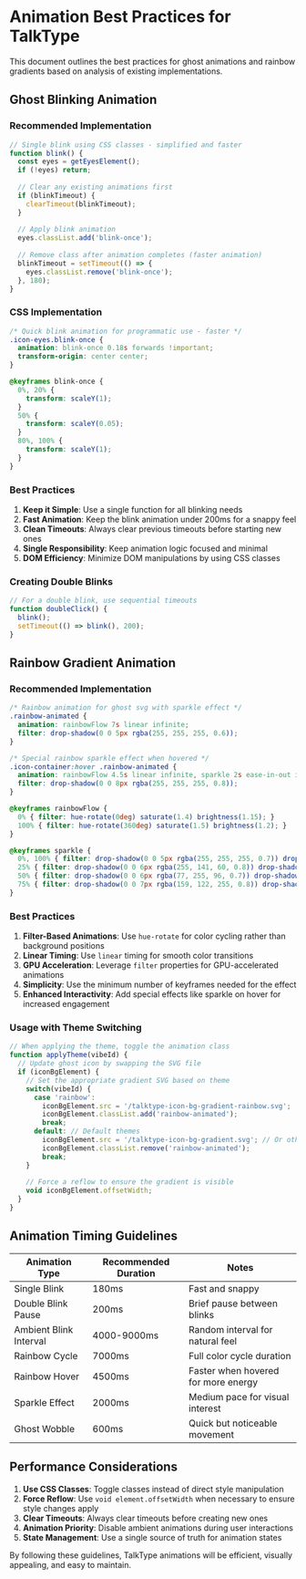 # Animation Best Practices for TalkType

This document outlines the best practices for ghost animations and rainbow gradients based on analysis of existing implementations.

## Ghost Blinking Animation

### Recommended Implementation

```javascript
// Single blink using CSS classes - simplified and faster
function blink() {
  const eyes = getEyesElement();
  if (!eyes) return;
  
  // Clear any existing animations first
  if (blinkTimeout) {
    clearTimeout(blinkTimeout);
  }
  
  // Apply blink animation
  eyes.classList.add('blink-once');
  
  // Remove class after animation completes (faster animation)
  blinkTimeout = setTimeout(() => {
    eyes.classList.remove('blink-once');
  }, 180);
}
```

### CSS Implementation

```css
/* Quick blink animation for programmatic use - faster */
.icon-eyes.blink-once {
  animation: blink-once 0.18s forwards !important;
  transform-origin: center center;
}

@keyframes blink-once {
  0%, 20% {
    transform: scaleY(1);
  }
  50% {
    transform: scaleY(0.05);
  }
  80%, 100% {
    transform: scaleY(1);
  }
}
```

### Best Practices

1. **Keep it Simple**: Use a single function for all blinking needs
2. **Fast Animation**: Keep the blink animation under 200ms for a snappy feel
3. **Clean Timeouts**: Always clear previous timeouts before starting new ones
4. **Single Responsibility**: Keep animation logic focused and minimal
5. **DOM Efficiency**: Minimize DOM manipulations by using CSS classes

### Creating Double Blinks

```javascript
// For a double blink, use sequential timeouts
function doubleClick() {
  blink();
  setTimeout(() => blink(), 200);
}
```

## Rainbow Gradient Animation

### Recommended Implementation

```css
/* Rainbow animation for ghost svg with sparkle effect */
.rainbow-animated {
  animation: rainbowFlow 7s linear infinite;
  filter: drop-shadow(0 0 5px rgba(255, 255, 255, 0.6));
}

/* Special rainbow sparkle effect when hovered */
.icon-container:hover .rainbow-animated {
  animation: rainbowFlow 4.5s linear infinite, sparkle 2s ease-in-out infinite;
  filter: drop-shadow(0 0 8px rgba(255, 255, 255, 0.8));
}

@keyframes rainbowFlow {
  0% { filter: hue-rotate(0deg) saturate(1.4) brightness(1.15); }
  100% { filter: hue-rotate(360deg) saturate(1.5) brightness(1.2); }
}

@keyframes sparkle {
  0%, 100% { filter: drop-shadow(0 0 5px rgba(255, 255, 255, 0.7)) drop-shadow(0 0 8px rgba(255, 61, 127, 0.6)); }
  25% { filter: drop-shadow(0 0 6px rgba(255, 141, 60, 0.8)) drop-shadow(0 0 10px rgba(255, 249, 73, 0.7)); }
  50% { filter: drop-shadow(0 0 6px rgba(77, 255, 96, 0.7)) drop-shadow(0 0 9px rgba(53, 222, 255, 0.7)); }
  75% { filter: drop-shadow(0 0 7px rgba(159, 122, 255, 0.8)) drop-shadow(0 0 9px rgba(255, 61, 127, 0.6)); }
}
```

### Best Practices

1. **Filter-Based Animations**: Use `hue-rotate` for color cycling rather than background positions
2. **Linear Timing**: Use `linear` timing for smooth color transitions
3. **GPU Acceleration**: Leverage `filter` properties for GPU-accelerated animations
4. **Simplicity**: Use the minimum number of keyframes needed for the effect
5. **Enhanced Interactivity**: Add special effects like sparkle on hover for increased engagement

### Usage with Theme Switching

```javascript
// When applying the theme, toggle the animation class
function applyTheme(vibeId) {
  // Update ghost icon by swapping the SVG file
  if (iconBgElement) {
    // Set the appropriate gradient SVG based on theme
    switch(vibeId) {
      case 'rainbow':
        iconBgElement.src = '/talktype-icon-bg-gradient-rainbow.svg';
        iconBgElement.classList.add('rainbow-animated');
        break;
      default: // Default themes
        iconBgElement.src = '/talktype-icon-bg-gradient.svg'; // Or other theme SVG
        iconBgElement.classList.remove('rainbow-animated');
        break;
    }
    
    // Force a reflow to ensure the gradient is visible
    void iconBgElement.offsetWidth;
  }
}
```

## Animation Timing Guidelines

| Animation Type | Recommended Duration | Notes |
|----------------|---------------------|-------|
| Single Blink | 180ms | Fast and snappy |
| Double Blink Pause | 200ms | Brief pause between blinks |
| Ambient Blink Interval | 4000-9000ms | Random interval for natural feel |
| Rainbow Cycle | 7000ms | Full color cycle duration |
| Rainbow Hover | 4500ms | Faster when hovered for more energy |
| Sparkle Effect | 2000ms | Medium pace for visual interest |
| Ghost Wobble | 600ms | Quick but noticeable movement |

## Performance Considerations

1. **Use CSS Classes**: Toggle classes instead of direct style manipulation
2. **Force Reflow**: Use `void element.offsetWidth` when necessary to ensure style changes apply
3. **Clear Timeouts**: Always clear timeouts before creating new ones
4. **Animation Priority**: Disable ambient animations during user interactions
5. **State Management**: Use a single source of truth for animation states

By following these guidelines, TalkType animations will be efficient, visually appealing, and easy to maintain.